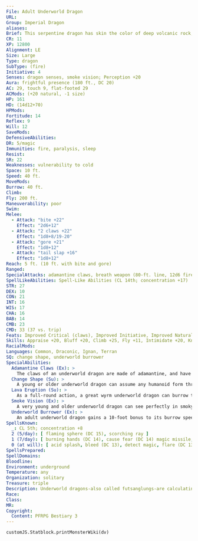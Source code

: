 ```yaml
---
File: Adult Underworld Dragon
URL: 
Group: Imperial Dragon
aliases: 
Brief: This serpentine dragon has skin the color of deep volcanic rock, enormous claws, and jagged, stonelike horns and scales.
CR: 11
XP: 12800
Alignment: LE
Size: Large
Type: dragon
SubType: (fire)
Initiative: 4
Senses: dragon senses, smoke vision; Perception +20
Aura: frightful presence (180 ft., DC 20)
AC: 29, touch 9, flat-footed 29
ACMods: (+20 natural, -1 size)
HP: 161
HD: (14d12+70)
HPMods: 
Fortitude: 14
Reflex: 9
Will: 12
SaveMods: 
DefensiveAbilities: 
DR: 5/magic
Immunities: fire, paralysis, sleep
Resist: 
SR: 22
Weaknesses: vulnerability to cold
Space: 10 ft.
Speed: 40 ft.
MoveMods: 
Burrow: 40 ft.
Climb: 
Fly: 200 ft.
Maneuverability: poor
Swim: 
Melee: 
  - Attack: "bite +22"
    Effect: "2d6+12"
  - Attack: "2 claws +22"
    Effect: "1d8+8/19-20"
  - Attack: "gore +21"
    Effect: "1d8+12"
  - Attack: "tail slap +16"
    Effect: "1d8+12"
Reach: 5 ft. (10 ft. with bite and gore)
Ranged: 
SpecialAttacks: adamantine claws, breath weapon (80-ft. line, 12d6 fire damage, DC 22)
SpellLikeAbilities: Spell-Like Abilities (CL 14th; concentration +17)  At Will-soften earth and stone, spike stones (DC 17), stone shape
STR: 27
DEX: 10
CON: 21
INT: 16
WIS: 17
CHA: 16
BAB: 14
CMB: 23
CMD: 33 (37 vs. trip)
Feats: Improved Critical (claws), Improved Initiative, Improved Natural Armor, Lunge, Skill Focus (Stealth), Weapon Focus (bite), Weapon Focus (claw)
Skills: Appraise +20, Bluff +20, Climb +25, Fly +11, Intimidate +20, Knowledge (dungeoneering) +20, Knowledge (geography) +20, Perception +20, Stealth +19
RacialMods: 
Languages: Common, Draconic, Ignan, Terran
SQ: change shape, underworld burrower
SpecialAbilities:
  Adamantine Claws (Ex): >
    The claws of an underworld dragon are made of adamantine, and have the qualities of a weapon made from that material.
  Change Shape (Su): >
    A young or older underworld dragon can assume any humanoid form three times per day as if using polymorph.
  Lava Eruption (Su): >
    As a full-round action, a great wyrm underworld dragon can burrow through the ground up to twice its burrow speed. At the end of that movement, if the underworld dragon has use of its breath weapon, it can emerge from the ground spouting lava in a 30-foot-radius burst, dealing damage as the breath weapon.
  Smoke Vision (Ex): >
    A very young and older underworld dragon can see perfectly in smoky conditions (such as those created by pyrotechnics).
  Underworld Burrower (Ex): >
    An adult underworld dragon gains a 10-foot bonus to its burrow speed. When the underworld dragon becomes old and every two age categories thereafter, its burrow speed increases by an additional 10 feet.
SpellsKnown:
  _: CL 5th; concentration +8
  2 (5/day): [ flaming sphere (DC 15), scorching ray ]
  1 (7/day): [ burning hands (DC 14), cause fear (DC 14) magic missile, ray of enfeeblement (DC 14) ]
  0 (at will): [ acid splash, bleed (DC 13), detect magic, flare (DC 13), read magic, resistance ]
SpellsPrepared: 
SpellDomains: 
Bloodline: 
Environment: underground
Temperature: any
Organization: solitary
Treasure: triple
Description: Underworld dragons-also called futsanglungs-are calculating, greedy creatures that carve great labyrinthine tunnels beneath the world, defending their hidden treasures. Preferring the earth to the heavens, they channel the fires of the world's core within their twisting, stonelike bodies and through flaming breath hot enough to turn granite into slag.
Race: 
Class: 
MR: 
Copyright:
  Content: PFRPG Bestiary 3
---
```

```dataviewjs
customJS.Statblock.printMonsterWiki(dv)
```
